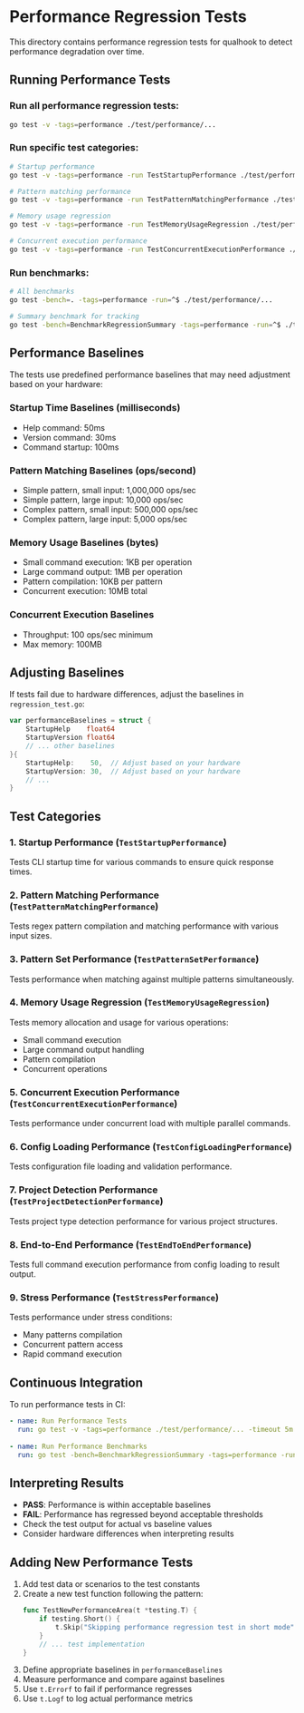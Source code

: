 # Performance Regression Tests

This directory contains performance regression tests for qualhook to detect performance degradation over time.

## Running Performance Tests

### Run all performance regression tests:
```bash
go test -v -tags=performance ./test/performance/...
```

### Run specific test categories:
```bash
# Startup performance
go test -v -tags=performance -run TestStartupPerformance ./test/performance/...

# Pattern matching performance
go test -v -tags=performance -run TestPatternMatchingPerformance ./test/performance/...

# Memory usage regression
go test -v -tags=performance -run TestMemoryUsageRegression ./test/performance/...

# Concurrent execution performance
go test -v -tags=performance -run TestConcurrentExecutionPerformance ./test/performance/...
```

### Run benchmarks:
```bash
# All benchmarks
go test -bench=. -tags=performance -run=^$ ./test/performance/...

# Summary benchmark for tracking
go test -bench=BenchmarkRegressionSummary -tags=performance -run=^$ ./test/performance/...
```

## Performance Baselines

The tests use predefined performance baselines that may need adjustment based on your hardware:

### Startup Time Baselines (milliseconds)
- Help command: 50ms
- Version command: 30ms
- Command startup: 100ms

### Pattern Matching Baselines (ops/second)
- Simple pattern, small input: 1,000,000 ops/sec
- Simple pattern, large input: 10,000 ops/sec
- Complex pattern, small input: 500,000 ops/sec
- Complex pattern, large input: 5,000 ops/sec

### Memory Usage Baselines (bytes)
- Small command execution: 1KB per operation
- Large command output: 1MB per operation
- Pattern compilation: 10KB per pattern
- Concurrent execution: 10MB total

### Concurrent Execution Baselines
- Throughput: 100 ops/sec minimum
- Max memory: 100MB

## Adjusting Baselines

If tests fail due to hardware differences, adjust the baselines in `regression_test.go`:

```go
var performanceBaselines = struct {
    StartupHelp    float64
    StartupVersion float64
    // ... other baselines
}{
    StartupHelp:    50,  // Adjust based on your hardware
    StartupVersion: 30,  // Adjust based on your hardware
    // ...
}
```

## Test Categories

### 1. Startup Performance (`TestStartupPerformance`)
Tests CLI startup time for various commands to ensure quick response times.

### 2. Pattern Matching Performance (`TestPatternMatchingPerformance`)
Tests regex pattern compilation and matching performance with various input sizes.

### 3. Pattern Set Performance (`TestPatternSetPerformance`)
Tests performance when matching against multiple patterns simultaneously.

### 4. Memory Usage Regression (`TestMemoryUsageRegression`)
Tests memory allocation and usage for various operations:
- Small command execution
- Large command output handling
- Pattern compilation
- Concurrent operations

### 5. Concurrent Execution Performance (`TestConcurrentExecutionPerformance`)
Tests performance under concurrent load with multiple parallel commands.

### 6. Config Loading Performance (`TestConfigLoadingPerformance`)
Tests configuration file loading and validation performance.

### 7. Project Detection Performance (`TestProjectDetectionPerformance`)
Tests project type detection performance for various project structures.

### 8. End-to-End Performance (`TestEndToEndPerformance`)
Tests full command execution performance from config loading to result output.

### 9. Stress Performance (`TestStressPerformance`)
Tests performance under stress conditions:
- Many patterns compilation
- Concurrent pattern access
- Rapid command execution

## Continuous Integration

To run performance tests in CI:

```yaml
- name: Run Performance Tests
  run: go test -v -tags=performance ./test/performance/... -timeout 5m
  
- name: Run Performance Benchmarks
  run: go test -bench=BenchmarkRegressionSummary -tags=performance -run=^$ ./test/performance/... -benchtime=30s
```

## Interpreting Results

- **PASS**: Performance is within acceptable baselines
- **FAIL**: Performance has regressed beyond acceptable thresholds
- Check the test output for actual vs baseline values
- Consider hardware differences when interpreting results

## Adding New Performance Tests

1. Add test data or scenarios to the test constants
2. Create a new test function following the pattern:
   ```go
   func TestNewPerformanceArea(t *testing.T) {
       if testing.Short() {
           t.Skip("Skipping performance regression test in short mode")
       }
       // ... test implementation
   }
   ```
3. Define appropriate baselines in `performanceBaselines`
4. Measure performance and compare against baselines
5. Use `t.Errorf` to fail if performance regresses
6. Use `t.Logf` to log actual performance metrics
